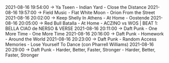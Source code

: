 2021-08-16 19:54:00 -> Ya Tseen - Indian Yard - Close the Distance
2021-08-16 19:57:00 -> Field Music - Flat White Moon - Orion From the Street
2021-08-16 20:02:00 -> Keep Shelly In Athens - At Home - Oostende
2021-08-16 20:05:00 -> Red Bull Batalla - At Home - ACZINO vs WOS | BEAT 1: BELLA CIAO de NERSO & VERSE
2021-08-16 20:11:00 -> Daft Punk - One More Time - One More Time
2021-08-16 20:16:00 -> Daft Punk - Homework - Around the World
2021-08-16 20:23:00 -> Daft Punk - Random Access Memories - Lose Yourself To Dance (con Pharrell Williams)
2021-08-16 20:29:00 -> Daft Punk - Harder, Better, Faster, Stronger - Harder, Better, Faster, Stronger
